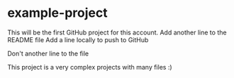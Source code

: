 # example-project
This will be the first GitHub project for this account.
Add another line to the README file
Add a line locally to push to GitHub 

Don't another line to the file

This project is a very complex projects with many files :)
